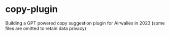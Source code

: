 # copy-plugin
Building a GPT powered copy suggestion plugin for Airwallex in 2023
(some files are omitted to retain data privacy)
